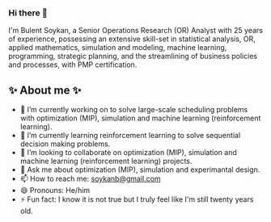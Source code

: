 ### Hi there 👋

I'm Bulent Soykan, a Senior Operations Research (OR) Analyst with 25 years of experience, possessing an extensive skill-set in statistical analysis, OR, applied mathematics, simulation and modeling, machine learning, programming, strategic planning, and the streamlining of business policies and processes, with PMP certification. 


## ✨ About me ✨ 

- 🔭 I’m currently working on to solve large-scale scheduling problems with optimization (MIP), simulation and machine learning (reinforcement learning).
- 🌱 I’m currently learning reinforcement learning to solve sequential decision making problems.
- 👯 I’m looking to collaborate on optimization (MIP), simulation and machine learning (reinforcement learning) projects.
- 💬 Ask me about optimization (MIP), simulation and experimantal design.
- 📫 How to reach me: soykanb@gmail.com
- 😄 Pronouns: He/him
- ⚡ Fun fact: I know it is not true but I truly feel like I'm still twenty years old.

